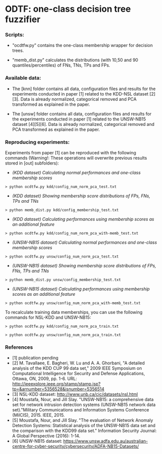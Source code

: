 # ODTF: one-class decision tree fuzzifier

### Scripts:

- "ocdtfw.py" contains the one-class membership wrapper for decision trees.

- "memb_dist.py" calculates the distributions (with 10,50 and 90 quantiles/percentiles) of FNs, TNs, TPs and FPs.

###  Available data:

- The [knn] folder contains all data, configuration files and results for the experiments conducted in paper [1] related to the KDD-NSL dataset [2][3]. Data is already normalized, categorical removed and PCA transformed as explained in the paper.

- The [unsw] folder contains all data, configuration files and results for the experiments conducted in paper [1] related to the UNSW-NB15 dataset [4][5][6]. Data is already normalized, categorical removed and PCA transformed as explained in the paper.

###  Reproducing experiments:

Experiments from paper [1] can be reproduced with the following commands (Warning!: These operations will overwrite previous results stored in [out] subfolders):

- *(KDD dataset) Calculating normal performances and one-class membership scores*
```
> python ocdtfw.py kdd/config_num_norm_pca_test.txt
```
- *(KDD dataset) Showing membership score distributions of FPs, FNs, TPs and TNs*
```
> python memb_dist.py kdd/config_membership_test.txt
```
- *(KDD dataset) Calculating performances using membership scores as an additional feature*
```
> python ocdtfw.py kdd/config_num_norm_pca_with-memb_test.txt
```

- *(UNSW-NB15 dataset) Calculating normal performances and one-class membership scores*
```
> python ocdtfw.py unsw/config_num_norm_pca_test.txt
```
- *(UNSW-NB15 dataset) Showing membership score distributions of FPs, FNs, TPs and TNs*
```
> python memb_dist.py unsw/config_membership_test.txt
```
- *(UNSW-NB15 dataset) Calculating performances using membership scores as an additional feature*
```
> python ocdtfw.py unsw/config_num_norm_pca_with-memb_test.txt
```

To recalculate training data memberships, you can use the following commands for NSL-KDD and UNSW-NB15:
```
> python ocdtfw.py kdd/config_num_norm_pca_train.txt

> python ocdtfw.py unsw/config_num_norm_pca_train.txt
```
### References
- [1] publication pending
- [2] M. Tavallaee, E. Bagheri, W. Lu and A. A. Ghorbani, "A detailed analysis of the KDD CUP 99 data set," 2009 IEEE Symposium on Computational Intelligence for Security and Defense Applications, Ottawa, ON, 2009, pp. 1-6. URL: http://ieeexplore.ieee.org/stamp/stamp.jsp?tp=&arnumber=5356528&isnumber=5356514
- [3] NSL-KDD dataset: http://www.unb.ca/cic/datasets/nsl.html
- [4] Moustafa, Nour, and Jill Slay. "UNSW-NB15: a comprehensive data set for network intrusion detection systems (UNSW-NB15 network data set)."Military Communications and Information Systems Conference (MilCIS), 2015. IEEE, 2015.
- [5] Moustafa, Nour, and Jill Slay. "The evaluation of Network Anomaly Detection Systems: Statistical analysis of the UNSW-NB15 data set and the comparison with the KDD99 data set." Information Security Journal: A Global Perspective (2016): 1-14.
- [6] UNSW-NB15 dataset: https://www.unsw.adfa.edu.au/australian-centre-for-cyber-security/cybersecurity/ADFA-NB15-Datasets/
